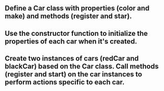 Define a Car class with properties (color and make) and methods (register and star).
---
Use the constructor function to initialize the properties of each car when it's created.
---
Create two instances of cars (redCar and blackCar) based on the Car class.
Call methods (register and start) on the car instances to perform actions specific to each car.
---